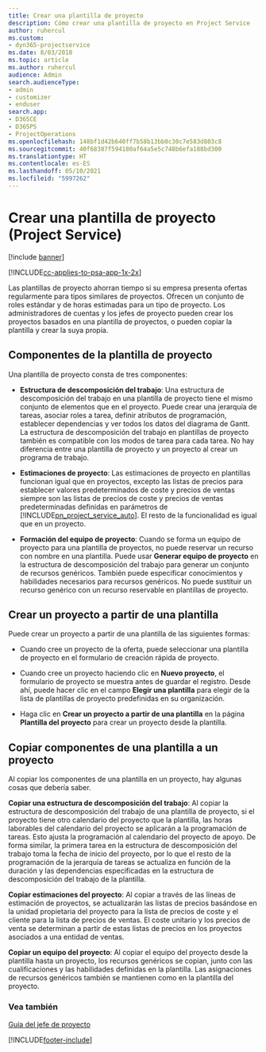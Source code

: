 ```yaml
---
title: Crear una plantilla de proyecto
description: Cómo crear una plantilla de proyecto en Project Service
author: ruhercul
ms.custom:
- dyn365-projectservice
ms.date: 8/03/2018
ms.topic: article
ms.author: ruhercul
audience: Admin
search.audienceType:
- admin
- customizer
- enduser
search.app:
- D365CE
- D365PS
- ProjectOperations
ms.openlocfilehash: 148bf1d42b640ff7b58b13bb0c30c7e583d803c8
ms.sourcegitcommit: 40f68387f594180af64a5e5c748b6efa188bd300
ms.translationtype: HT
ms.contentlocale: es-ES
ms.lasthandoff: 05/10/2021
ms.locfileid: "5997262"
---
```

# <a name="create-a-project-template-project-service"></a>Crear una plantilla de proyecto (Project Service)

[!include [banner](../includes/psa-now-project-operations.md)]

[!INCLUDE[cc-applies-to-psa-app-1x-2x](../includes/cc-applies-to-psa-app-1x-2x.md)]

Las plantillas de proyecto ahorran tiempo si su empresa presenta ofertas regularmente para tipos similares de proyectos. Ofrecen un conjunto de roles estándar y de horas estimadas para un tipo de proyecto. Los administradores de cuentas y los jefes de proyecto pueden crear los proyectos basados en una plantilla de proyectos, o pueden copiar la plantilla y crear la suya propia.  
  
## <a name="components-of-project-template"></a>Componentes de la plantilla de proyecto
 Una plantilla de proyecto consta de tres componentes:  
  
- **Estructura de descomposición del trabajo**: Una estructura de descomposición del trabajo en una plantilla de proyecto tiene el mismo conjunto de elementos que en el proyecto. Puede crear una jerarquía de tareas, asociar roles a tarea, definir atributos de programación, establecer dependencias y ver todos los datos del diagrama de Gantt. La estructura de descomposición del trabajo en plantillas de proyecto también es compatible con los modos de tarea para cada tarea. No hay diferencia entre una plantilla de proyecto y un proyecto al crear un programa de trabajo.  
  
- **Estimaciones de proyecto**: Las estimaciones de proyecto en plantillas funcionan igual que en proyectos, excepto las listas de precios para establecer valores predeterminados de coste y precios de ventas siempre son las listas de precios de coste y precios de ventas predeterminadas definidas en parámetros de [!INCLUDE[pn_project_service_auto](../includes/pn-project-service-auto.md)]. El resto de la funcionalidad es igual que en un proyecto.  
  
- **Formación del equipo de proyecto**: Cuando se forma un equipo de proyecto para una plantilla de proyectos, no puede reservar un recurso con nombre en una plantilla. Puede usar **Generar equipo de proyecto** en la estructura de descomposición del trabajo para generar un conjunto de recursos genéricos. También puede especificar conocimientos y habilidades necesarios para recursos genéricos. No puede sustituir un recurso genérico con un recurso reservable en plantillas de proyecto.  
  
## <a name="create-a-project-from-a-template"></a>Crear un proyecto a partir de una plantilla  
 Puede crear un proyecto a partir de una plantilla de las siguientes formas:  
  
-   Cuando cree un proyecto de la oferta, puede seleccionar una plantilla de proyecto en el formulario de creación rápida de proyecto.  
  
-   Cuando cree un proyecto haciendo clic en **Nuevo proyecto**, el formulario de proyecto se muestra antes de guardar el registro. Desde ahí, puede hacer clic en el campo **Elegir una plantilla** para elegir de la lista de plantillas de proyecto predefinidas en su organización.  
  
-   Haga clic en **Crear un proyecto a partir de una plantilla** en la página **Plantilla del proyecto** para crear un proyecto desde la plantilla.  
  
## <a name="copying-components-of-a-template-to-a-project"></a>Copiar componentes de una plantilla a un proyecto  
 Al copiar los componentes de una plantilla en un proyecto, hay algunas cosas que debería saber.  
  
 **Copiar una estructura de descomposición del trabajo**: Al copiar la estructura de descomposición del trabajo de una plantilla de proyecto, si el proyecto tiene otro calendario del proyecto que la plantilla, las horas laborables del calendario del proyecto se aplicarán a la programación de tareas. Esto ajusta la programación al calendario del proyecto de apoyo. De forma similar, la primera tarea en la estructura de descomposición del trabajo toma la fecha de inicio del proyecto, por lo que el resto de la programación de la jerarquía de tareas se actualiza en función de la duración y las dependencias especificadas en la estructura de descomposición del trabajo de la plantilla.  
  
 **Copiar estimaciones del proyecto**: Al copiar a través de las líneas de estimación de proyectos, se actualizarán las listas de precios basándose en la unidad propietaria del proyecto para la lista de precios de coste y el cliente para la lista de precios de ventas. El coste unitario y los precios de venta se determinan a partir de estas listas de precios en los proyectos asociados a una entidad de ventas.  
  
 **Copiar un equipo del proyecto**: Al copiar el equipo del proyecto desde la plantilla hasta un proyecto, los recursos genéricos se copian, junto con las cualificaciones y las habilidades definidas en la plantilla. Las asignaciones de recursos genéricos también se mantienen como en la plantilla del proyecto.  
  
### <a name="see-also"></a>Vea también  
 [Guía del jefe de proyecto](../psa/project-manager-guide.md)


[!INCLUDE[footer-include](../includes/footer-banner.md)]